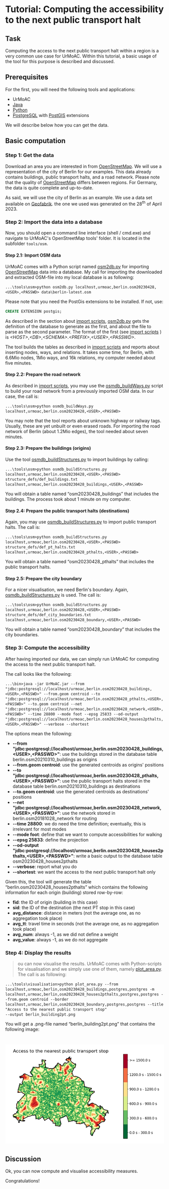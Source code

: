 # Tutorial: Computing the accessibility to the next public transport halt

## Task
Computing the access to the next public transport halt within a region is a very common use case for UrMoAC. Within this tutorial, a basic usage of the tool for this purpose is described and discussed.



## Prerequisites

For the first, you will need the following tools and applications:

* UrMoAC
* [Java](https://projects.eclipse.org/projects/adoptium.temurin)
* [Python](https://www.python.org/)
* [PostgreSQL](https://www.postgresql.org/) with [PostGIS](https://postgis.net/) extensions

We will describe below how you can get the data.


## Basic computation

### Step 1: Get the data
Download an area you are interested in from [OpenStreetMap](http://www.openstreetmap.org). We will use a representation of the city of Berlin for our examples. This data already contains buildings, public transport halts, and a road network. Please note that the quality of [OpenStreetMap](http://www.openstreetmap.org) differs between regions. For Germany, the data is quite complete and up-to-date.

As said, we will use the city of Berlin as an example. We use a data set available on [Geofabrik](https://download.geofabrik.de/). the one we used was generated on the 28<sup>th</sup> of April 2023.

### Step 2: Import the data into a database

Now, you should open a command line interface (shell / cmd.exe) and navigate to UrMoAC&#39;s OpenStreetMap tools&#39; folder. It is located in the subfolder ```tools/osm```.


#### Step 2.1: Import OSM data
UrMoAC comes with a Python script named [osm2db.py](./ImportScripts.md#importing-openstreetmap-into-the-database) for importing [OpenStreetMap](http://www.openstreetmap.org) data into a database. My call for importing the downloaded and extracted OSM-file into my local database is as following:

```console
...\tools\osm>python osm2db.py localhost,urmoac,berlin.osm20230428,<USER>,<PASSWD> data\berlin-latest.osm
```

Please note that you need the PostGis extensions to be installed. If not, use:

```sql
CREATE EXTENSION postgis;
```

As described in the section about [import scripts](ImportScripts.md), [osm2db.py](./ImportScripts.md#importing-openstreetmap-into-the-database) gets the definition of the database to generate as the first, and about the file to parse as the second parameter. The format of the first (see [import scripts](ImportScripts.md) ) is _&lt;HOST&gt;_,_&lt;DB&gt;_,_&lt;SCHEMA&gt;_._&lt;PREFIX&gt;_,_&lt;USER&gt;_,_&lt;PASSWD&gt;_.

The tool builds the tables as described in [import scripts](ImportScripts.md) and reports about inserting nodes, ways, and relations. It takes some time, for Berlin, with 6.6Mio nodes, 1Mio ways, and 16k relations, my computer needed about five minutes.

#### Step 2.2: Prepare the road network
As described in [import scripts](ImportScripts.md), you may use the [osmdb_buildWays.py](./ImportScripts.md#building-the-road-network-from-openstreetmap-data) script to build your road network from a previously imported OSM data. In our case, the call is: 

```console
...\tools\osm>python osmdb_buildWays.py localhost,urmoac,berlin.osm20230428,<USER>,<PASSWD>
```

You may note that the tool reports about unknown highway or railway tags. Usually, these are yet unbuilt or even erased roads. For importing the road network of Berlin (about 1.2Mio edges), the tool needed about seven minutes.

#### Step 2.3: Prepare the buildings (origins)
Use the tool [osmdb_buildStructures.py](./ImportScripts.md#using-openstreetmap-data-to-build-tables-of-certain-structures) to import buildings by calling:

```console
...\tools\osm>python osmdb_buildStructures.py localhost,urmoac,berlin.osm20230428,<USER>,<PASSWD> structure_defs/def_buildings.txt localhost,urmoac,berlin.osm20230428_buildings,<USER>,<PASSWD>
```

You will obtain a table named &ldquo;osm20230428_buildings&rdquo; that includes the buildings. The process took about 1 minute on my computer.

#### Step 2.4: Prepare the public transport halts (destinations)
Again, you may use [osmdb_buildStructures.py](./ImportScripts.md#using-openstreetmap-data-to-build-tables-of-certain-structures) to import public transport halts. The call is:

```console
...\tools\osm>python osmdb_buildStructures.py localhost,urmoac,berlin.osm20230428,<USER>,<PASSWD> structure_defs/def_pt_halts.txt localhost,urmoac,berlin.osm20230428_pthalts,<USER>,<PASSWD>
```

You will obtain a table named &ldquo;osm20230428_pthalts&rdquo; that includes the public transport halts.

#### Step 2.5: Prepare the city boundary
For a nicer visualisation, we need Berlin's boundary. Again,  [osmdb_buildStructures.py](./ImportScripts.md#using-openstreetmap-data-to-build-tables-of-certain-structures) is used. The call is:

```console
...\tools\osm>python osmdb_buildStructures.py localhost,urmoac,berlin.osm20230428,<USER>,<PASSWD> structure_defs/def_city_boundaries.txt localhost,urmoac,berlin.osm20230428_boundary,<USER>,<PASSWD>
```

You will obtain a table named &ldquo;osm20230428_boundary&rdquo; that includes the city boundaries.

### Step 3: Compute the accessibility
After having imported our data, we can simply run UrMoAC for computing the access to the next public transport halt.

The call looks like the following:

```console
...\bin>java -jar UrMoAC.jar --from "jdbc:postgresql://localhost/urmoac,berlin.osm20230428_buildings,<USER>,<PASSWD>" --from.geom centroid --to "jdbc:postgresql://localhost/urmoac,berlin.osm20230428_pthalts,<USER>,<PASSWD>" --to.geom centroid --net "jdbc:postgresql://localhost/urmoac,berlin.osm20230428_network,<USER>,<PASSWD>" --time 28800 --mode foot --epsg 25833 --od-output "jdbc:postgresql://localhost/urmoac,berlin.osm20230428_houses2pthalts,<USER>,<PASSWD>" --verbose --shortest
```

The options mean the following:

* __--from "jdbc:postgresql://localhost/urmoac,berlin.osm20230428_buildings,&lt;USER&gt;,&lt;PASSWD&gt;"__: use the buildings stored in the database table berlin.osm20210310_buildings as origins
* __--from.geom centroid__: use the generated centroids as origins' positions
* __--to "jdbc:postgresql://localhost/urmoac,berlin.osm20230428_pthalts,&lt;USER&gt;,&lt;PASSWD&gt;"__: use the public transport halts stored in the database table berlin.osm20210310_buildings as destinations
* __--to.geom centroid__: use the generated centroids as destinations' positions
* __--net "jdbc:postgresql://localhost/urmoac,berlin.osm20230428_network,&lt;USER&gt;,&lt;PASSWD&gt;"__: use the network stored in berlin.osm20181028_network for routing
* __--time 28800__: we do need the time definition; eventually, this is irrelevant for most modes
* __--mode foot__: define that we want to compute accessibilities for walking
* __--epsg 25833__: define the projection
* __--od-output "jdbc:postgresql://localhost/urmoac,berlin.osm20230428_houses2pthalts,&lt;USER&gt;,&lt;PASSWD&gt;"__: write a basic output to the database table osm20230428_houses2pthalts
* __--verbose__: report what you do
* __--shortest__: we want the access to the next public transport halt only

Given this, the tool will generate the table &ldquo;berlin.osm20230428_houses2pthalts&rdquo; which contains the following information for each origin (building) stored row-by-row:

* __fid__: the ID of origin (building in this case)
* __sid__: the ID of the destination (the next PT stop in this case)
* __avg_distance__: distance in meters (not the average one, as no aggregation took place)
* __avg_tt__: travel time in seconds (not the average one, as no aggregation took place)
* __avg_num__: always -1, as we did not define a weight
* __avg_value__: always -1, as we do not aggregate
 
 
### Step 4: Display the results

>ou can now visualise the results. UrMoAC comes with Python-scripts for visualisation and we simply use one of them, namely 
[plot_area.py](./VisualisationTools.md#plot_area). The call is as following:


```console
...\tools\visualisation>python plot_area.py --from localhost,urmoac,berlin,osm20230428_buildings,postgres,postgres -m localhost,urmoac,berlin,osm20230428_houses2pthalts,postgres,postgres --from.geom centroid --border localhost,urmoac,berlin,osm20230428_boundary,postgres,postgres --title "Access to the nearest public transport stop" 
--output berlin_building2pt.png
```

You will get a .png-file named &ldquo;berlin_building2pt.png&rdquo; that contains the following image:

# ![berlin_building2pt.png](./images/berlin_building2pt.png)


## Discussion

Ok, you can now compute and visualise accessibility measures.

Congratulations!



